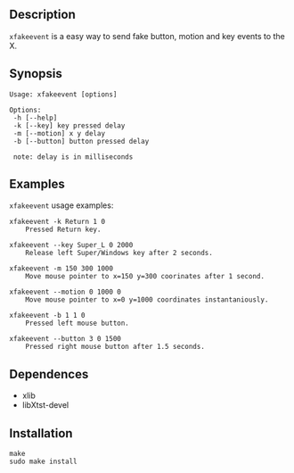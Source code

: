 ## Description

`xfakeevent` is a easy way to send fake button, motion and key events to the X.

## Synopsis

    Usage: xfakeevent [options]

    Options:
     -h [--help]
     -k [--key] key pressed delay
     -m [--motion] x y delay
     -b [--button] button pressed delay

     note: delay is in milliseconds

## Examples

`xfakeevent` usage examples:

    xfakeevent -k Return 1 0
        Pressed Return key.

    xfakeevent --key Super_L 0 2000
        Release left Super/Windows key after 2 seconds.

    xfakeevent -m 150 300 1000
        Move mouse pointer to x=150 y=300 coorinates after 1 second.

    xfakeevent --motion 0 1000 0
        Move mouse pointer to x=0 y=1000 coordinates instantaniously.

    xfakeevent -b 1 1 0
        Pressed left mouse button.

    xfakeevent --button 3 0 1500
        Pressed right mouse button after 1.5 seconds.

## Dependences

- xlib
- libXtst-devel

## Installation

    make
    sudo make install
